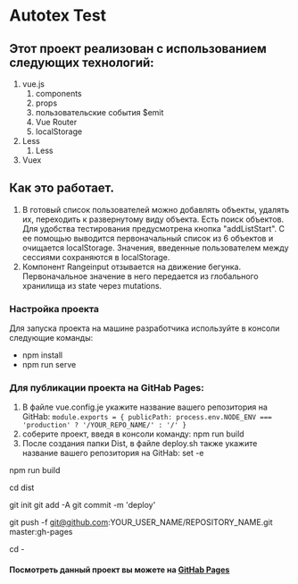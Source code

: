 # Autotex Test

## Этот проект реализован с использованием следующих технологий:

1. vue.js
   1. components
   1. props
   1. пользовательские события $emit
   1. Vue Router
   1. localStorage
1. Less
   1. Less
1. Vuex    
##  Как это работает.
1. В готовый список пользователей можно добавлять объекты, удалять их, переходить к развернутому виду объекта. 
Есть поиск объектов. Для удобства тестирования предусмотрена кнопка "addListStart". С ее помощью выводится 
первоначальный список из 6 объектов и очищается localStorage. Значения, введенные пользователем между сессиями
   сохраняются в localStorage.
1. Компонент Rangeinput отзывается на движение бегунка. Первоначальное значение в него передается из глобального 
   хранилища из state через mutations.
### Настройка проекта
Для запуска проекта на машине разработчика используйте в консоли следующие команды:
* npm install
* npm run serve
### Для публикации проекта на GitHab Pages:
1. В файле vue.config.je укажите название вашего репозитория на GitHab:
`module.exports = {
    publicPath: process.env.NODE_ENV === 'production' ? '/YOUR_REPO_NAME/' : '/'
}`
1. соберите проект, введя в консоли команду:
npm run build
3. После создания папки Dist, в файле deploy.sh также укажите название вашего репозитория на GitHab:
   set -e

npm run build

cd dist

git init
git add -A
git commit -m 'deploy'

git push -f git@github.com:YOUR_USER_NAME/REPOSITORY_NAME.git master:gh-pages

cd -

#### Посмотреть данный проект вы можете на [GitHab Pages](https://irina357.github.io/autotex_test/)
